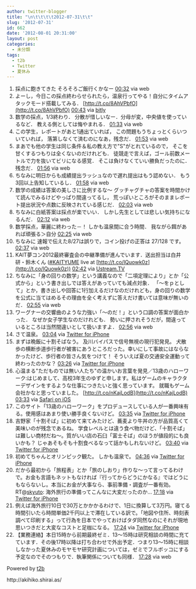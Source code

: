 ```yaml
---
author: twitter-blogger
title: "\n\t\t\t\t2012-07-31\t\t"
slug: '2012-07-31'
id: 662
date: '2012-08-01 20:31:00'
layout: post
categories:
  - 未分類
tags:
  - t2b
  - Twitter
  - 夏休み
---
```


<div xmlns:georss="http://www.georss.org/georss">

1.  <span><span>採点に飽きてきた そろそろご飯行くかなー</span> <span>[<span>00:32</span>](http://twitter.com/o_ob/status/230264699650973696) <span>via web</span></span></span>
2.  <span><span>よーし，今日この採点終わらせられたら，温泉行ってやる！自分にタイムアタックモード搭載してみる． [http://t.co/8AhVPbfO](http://t.co/8AhVPbfO)</span> <span>[<span>00:43</span>](http://twitter.com/o_ob/status/230267497847332864) <span>via [bitly](http://bitly.com)</span></span></span>
3.  <span><span>数学の採点，1/3終わり． 分散が惜しいなー．分母が変，中央値を使っているなど． 教える側としては悔やまれる．</span> <span>[<span>01:33</span>](http://twitter.com/o_ob/status/230280136052850688) <span>via web</span></span></span>
4.  <span><span>この学生，レポートがあと1通出ていれば， この問題もうちょっとくらいついていれば， 落第しなくて済むのになあ，残念だ．</span> <span>[<span>01:53</span>](http://twitter.com/o_ob/status/230285114859462656) <span>via web</span></span></span>
5.  <span><span>まあでも他の学生は同じ条件＆私の教え方で"S"がとれているので， そこを甘くするつもりは全くないのだけれども． 徒競走で言えば，ゴール前数メートルで力を抜いてビリになる感覚． そこは負けなくていい勝負だったのに．残念だ．</span> <span>[<span>01:56</span>](http://twitter.com/o_ob/status/230285858845106177) <span>via web</span></span></span>
6.  <span><span>ちなみに明日からも成績提出ラッシュなので遅れ提出はもう認めない． もう3回以上告知しているし．</span> <span>[<span>01:58</span>](http://twitter.com/o_ob/status/230286258918801408) <span>via web</span></span></span>
7.  <span><span>数学の成績は答案の美しさに比例するな～ グッチャグチャの答案を時間かけて読んでみるけどやっぱり間違ってるし， 荒っぽいところがそのままレポート提出状況や点数に反映されている感じだ．</span> <span>[<span>02:03</span>](http://twitter.com/o_ob/status/230287445084733441) <span>via web</span></span></span>
8.  <span><span>ちなみに白紙答案は採点が楽でいい． しかし先生としては悲しい気持ちになるんだ．</span> <span>[<span>02:12</span>](http://twitter.com/o_ob/status/230289823401910272) <span>via web</span></span></span>
9.  <span><span>数学採点，華麗に終わった－！ しかも温泉間に合う時間． 我ながら餌があれば頑張る＞自分</span> <span>[<span>02:25</span>](http://twitter.com/o_ob/status/230293141855547392) <span>via web</span></span></span>
10.  <span><span>ちなみに 速報で伝えた8/27は誤りで，コイン投げの正答は 27/128 です。</span> <span>[<span>02:37</span>](http://twitter.com/o_ob/status/230296021584973824) <span>via web</span></span></span>
11.  <span><span>KAIT夢コン2012最終審査会の中継準備が進んでいます．送出担当は白井研・鈴木くん ([#KAITYUME](http://twitter.com/search?q=%23KAITYUME "#KAITYUME") live at [http://t.co/lQuowk0z](http://t.co/lQuowk0z))</span> <span>[<span>02:42</span>](http://twitter.com/o_ob/status/230297409362731008) <span>via [Ustream.TV](http://www.ustream.tv)</span></span></span>
12.  <span><span>ちなみに「身の回りの数学」という講義なので「二項定理により」とか「公式から」という書き出しでは答えがあっていても減点対象． 「～をｐとして」とか，書き出しや回答に1行加えるだけなのだけれども，身の回りの数学を公式に当てはめるその理由を全く考えずに答えだけ書いては意味が無いのだ．</span> <span>[<span>02:55</span>](http://twitter.com/o_ob/status/230300571154915329) <span>via web</span></span></span>
13.  <span><span>ワーグナーの交響曲のような力強い「～のだ！」という口調の答案が面白かった． なぜか女子学生なのだけれども． 勢いに押されそうだが，間違っているところは当然間違いとして扱いますよ．</span> <span>[<span>02:56</span>](http://twitter.com/o_ob/status/230300942560534528) <span>via web</span></span></span>
14.  <span><span>さて温泉。</span> <span>[<span>03:04</span>](http://twitter.com/o_ob/status/230302960222081024) <span>via [Twitter for iPhone](http://twitter.com/download/iphone)</span></span></span>
15.  <span><span>まずは晩飯に十割そばなう。 及川バイパスで信号無視の現行犯発見。 犬散歩の横断歩道歩行者が被害にあうところだった。幸いにして事故にはならなかったけど、歩行者の皆さん気をつけて！ そういえば夏の交通安全運動って終わったのかな？</span> <span>[<span>03:26</span>](http://twitter.com/o_ob/status/230308461295063042) <span>via [Twitter for iPhone](http://twitter.com/download/iphone)</span></span></span>
16.  <span><span>心温まる"ただものでは無い人たち"の温かいお言葉を発見／13歳のハローワーク:はじめまして、高校3年生のゆずと申します。私はゲームのキャラクターデザインをするような仕事につきたいと強く思っています。 就職もゲーム会社かなと思っていました。 [http://t.co/nKajLodB](http://t.co/nKajLodB)</span> <span>[<span>03:33</span>](http://twitter.com/o_ob/status/230310314724442112) <span>via [Safari on iOS](http://www.apple.com)</span></span></span>
17.  <span><span>このサイト「13歳のハローワーク」をプロデュースしている人が一番興味有る。使用感はあまり使い勝手良くないけど。</span> <span>[<span>03:35</span>](http://twitter.com/o_ob/status/230310746632908800) <span>via [Twitter for iPhone](http://twitter.com/download/iphone)</span></span></span>
18.  <span><span>吉野家「十割そば」に初めて来てみたけど、蕎麦より牛丼の方が品質高くて美味いのが残念であるね。 学食レベルとは違う食べ物だけど、「十割そば」は難しい商材だね～。質がいい店の石臼「富士そば」のほうが値段的にも良いかも？ じゃあそもそも十割食べるなって話かもしれないけど。</span> <span>[<span>03:40</span>](http://twitter.com/o_ob/status/230312085840621568) <span>via [Twitter for iPhone](http://twitter.com/download/iphone)</span></span></span>
19.  <span><span>初めてちゃんとオリンピック観た。 しかも温泉で。</span> <span>[<span>04:36</span>](http://twitter.com/o_ob/status/230326168891555841) <span>via [Twitter for iPhone](http://twitter.com/download/iphone)</span></span></span>
20.  <span><span>だから最初から「旅程表」とか「旅のしおり」作りな～って言ってるわけで。お金も言語もネットもなければ『行ってからどうにかなる』ではどうにもならないし。本当にお金が大事なら、事前準備・調査が一番有効。 RT@[skyuto](http://twitter.com/skyuto "skyuto"): 海外旅行の準備ってこんなに大変だったのか…</span> <span>[<span>17:18</span>](http://twitter.com/o_ob/status/230517753491107840) <span>via [Twitter for iPhone](http://twitter.com/download/iphone)</span></span></span>
21.  <span><span>例えば海外旅行10日で30万とかかかるわけで、1日に換算して3万円。寝てる時間引いたら時間単価2千円以上で滞在している訳で。「地図や住所、時刻表調べて印刷する」って行為を日本でやっておけばタダ同然なのにそれが現地思いつきだと大変なコストと足枷になる。</span> <span>[<span>17:24</span>](http://twitter.com/o_ob/status/230519389265469440) <span>via [Twitter for iPhone](http://twitter.com/download/iphone)</span></span></span>
22.  <span><span>【業務連絡】本日15時から前期最終ゼミ．13～15時は研究相談の時間に充てています．その後17時以降は打ち合わせで外出予定．つまり13～15時に相談しなかった夏休みのモヤモヤ研究計画については，ゼミでフルボッコにする予定なのでそのつもりで．執筆関係についても同様．</span> <span>[<span>17:28</span>](http://twitter.com/o_ob/status/230520330102390786) <span>via web</span></span></span>

</div>

Powered by [t2b](http://t2b.utilz.jp/)

<div>http://akihiko.shirai.as/</div>